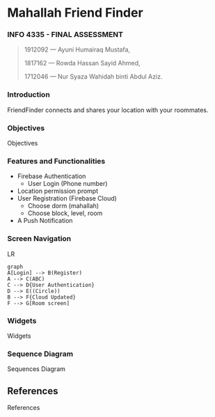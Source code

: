 # Mahallah Friend Finder
### **INFO 4335 - FINAL ASSESSMENT**
> 1912092 — Ayuni Humairaq Mustafa,
>
> 1817162 — Rowda Hassan Sayid Ahmed,
>
> 1712046 — Nur Syaza Wahidah binti Abdul Aziz.

### Introduction

FriendFinder connects and shares your location with your roommates.

### Objectives

Objectives

### Features and Functionalities

* Firebase Authentication
	* User Login (Phone number)
* Location permission prompt
* User Registration (Firebase Cloud)
	* Choose dorm (mahallah)
	* Choose block, level, room
* A Push Notification 

### Screen Navigation
LR
```mermaid
graph
A[Login] --> B(Register)
A --> C(ABC)
C --> D{User Authentication}
D --> E((Circle))
B --> F{Cloud Updated}
F --> G[Room screen]
```

### Widgets

Widgets

### Sequence Diagram

Sequences Diagram

## References

References
